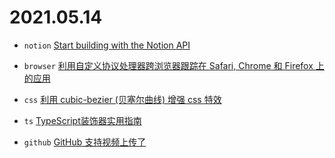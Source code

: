 # 2021.05.14

- `notion` [Start building with the Notion API](https://developers.notion.com)

- `browser` [利用自定义协议处理器跨浏览器跟踪在 Safari, Chrome 和 Firefox 上的应用](https://fingerprintjs.com/blog/external-protocol-flooding/)

- `css` [利用 cubic-bezier (贝塞尔曲线) 增强 css 特效](https://css-tricks.com/advanced-css-animation-using-cubic-bezier/)

- `ts` [TypeScript装饰器实用指南](https://blog.logrocket.com/a-practical-guide-to-typescript-decorators/)

- `github` [GitHub 支持视频上传了](https://github.blog/2021-05-13-video-uploads-available-github)
